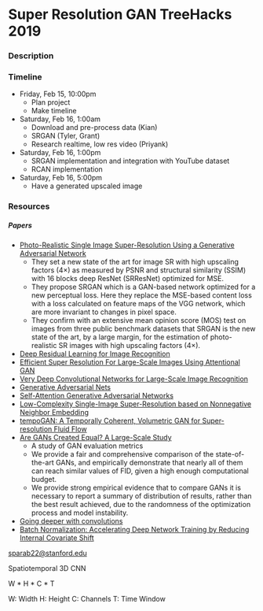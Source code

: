 # Super Resolution GAN TreeHacks 2019

### Description

### Timeline

- Friday, Feb 15, 10:00pm
  - Plan project
  - Make timeline
- Saturday, Feb 16, 1:00am
  - Download and pre-process data (Kian)
  - SRGAN (Tyler, Grant)
  - Research realtime, low res video (Priyank)
- Saturday, Feb 16, 1:00pm
  - SRGAN implementation and integration with YouTube dataset
  - RCAN implementation
- Saturday, Feb 16, 5:00pm
  - Have a generated upscaled image

### Resources

##### Papers
- [Photo-Realistic Single Image Super-Resolution Using a Generative Adversarial Network](https://arxiv.org/pdf/1609.04802.pdf)
  - They set a new state of the art for image SR with high upscaling factors (4×) as measured by PSNR and structural similarity (SSIM) with 16 blocks deep ResNet (SRResNet) optimized for MSE.
  - They propose SRGAN which is a GAN-based network optimized for a new perceptual loss. Here they replace the MSE-based content loss with a loss calculated on feature maps of the VGG network, which are more invariant to changes in pixel space.
  - They confirm with an extensive mean opinion score (MOS) test on images from three public benchmark datasets that SRGAN is the new state of the art, by a large margin, for the estimation of photo-realistic SR images with high upscaling factors (4×).
- [Deep Residual Learning for Image Recognition](https://arxiv.org/pdf/1512.03385.pdf)
- [Efficient Super Resolution For Large-Scale Images Using Attentional GAN](https://arxiv.org/pdf/1812.04821.pdf)
- [Very Deep Convolutional Networks for Large-Scale Image Recognition](https://arxiv.org/pdf/1409.1556.pdf)
- [Generative Adversarial Nets](https://arxiv.org/pdf/1406.2661.pdf)
- [Self-Attention Generative Adversarial Networks](https://arxiv.org/pdf/1805.08318.pdf)
- [Low-Complexity Single-Image Super-Resolution based on Nonnegative Neighbor Embedding](http://people.rennes.inria.fr/Aline.Roumy/publi/12bmvc_Bevilacqua_lowComplexitySR.pdf)
- [tempoGAN: A Temporally Coherent, Volumetric GAN for Super-resolution Fluid Flow](https://arxiv.org/pdf/1801.09710.pdf)
- [Are GANs Created Equal? A Large-Scale Study](https://arxiv.org/pdf/1711.10337.pdf)
  - A study of GAN evaluation metrics
  - We provide a fair and comprehensive comparison of the state-of-the-art GANs, and empirically demonstrate that nearly all of them can reach similar values of FID, given a high enough computational budget.
  - We provide strong empirical evidence that to compare GANs it is necessary to report a summary of distribution of results, rather than the best result achieved, due to the randomness of the optimization process and model instability.
- [Going deeper with convolutions](https://arxiv.org/pdf/1409.4842v1.pdf)
- [Batch Normalization: Accelerating Deep Network Training by Reducing Internal Covariate Shift](https://arxiv.org/pdf/1502.03167.pdf)

sparab22@stanford.edu



Spatiotemporal 3D CNN

W * H * C * T

W: Width
H: Height
C: Channels
T: Time Window
